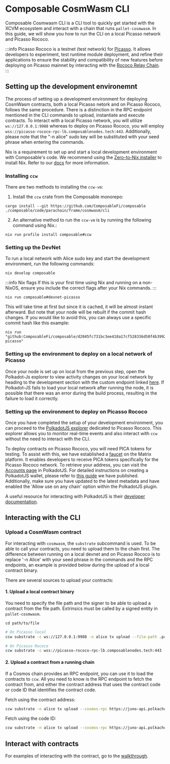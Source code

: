 # Composable CosmWasm CLI

Composable Cosmwasm CLI is a CLI tool to quickly get started with the XCVM ecosystem and interact with a chain that runs `pallet-cosmwasm`. In this guide, we will show you how to run the CLI on a local Picasso network and Picasso Rococo. 

:::info 
Picasso Rococo is a testnet (test network) for [Picasso](../parachains/picasso-parachain-overview.md). It allows developers to experiment, test runtime module deployment, and refine their applications to ensure the stability and compatibility of new features before deploying on Picasso mainnet by interacting with the [Rococo Relay Chain](https://polkadot.network/blog/rococo-revamp-becoming-a-community-parachain-testbed/).
:::

## Setting up the development environemnt

The process of setting up a development environment for deploying CosmWasm contracts, both a local Picasso netork and on Picasso Rococo, follows the same procedure. There is a distinction in the RPC endpoint mentioned in the CLI commands to upload, instantiate and execute contracts. To interact with a local Picasso network, you will utilize `ws://127.0.0.1:9988` whereas to deploy on Picasso Rococo, you will employ `wss://picasso-rococo-rpc-lb.composablenodes.tech:443`. Additionally, please note that the "-n alice" sudo key will be substituted with your seed phrase when entering the commands.

Nix is a requirement to set up and start a local development environment with Composable's code. We recommend using the [Zero-to-Nix installer](https://zero-to-nix.com/start/install) to install Nix. Refer to our [docs](../nix.md) for more information.

### Installing `ccw`

There are two methods to installing the `ccw-vm`:

1. Install the `ccw` crate from the Composable monorepo:

```
cargo install --git https://github.com/ComposableFi/composable ./composable/code/parachain/frame/cosmwasm/cli
```

2. An alternative method to run the `ccw-vm` is by running the following command using Nix.:

```
nix run profile install composable#ccw
```
### Setting up the DevNet

To run a local network with Alice sudo key and start the development environment, run the following commands:

```
nix develop composable
```

:::info Nix flags
If this is your first time using Nix and running on a non-NixOS, ensure you include the correct flags after your Nix commands.
:::

```
nix run composable#devnet-picasso
```

This will take time at first but since it is cached, it will be almost instant afterward. But note that your node will be rebuilt if the commit hash changes. If you would like to avoid this, you can always use a specific commit hash like this example:

```
nix run "github:ComposableFi/composable/d2845fc731bc3ee418a17cf528336d50f4b39924#devnet-picasso"
```

### Setting up the environment to deploy on a local network of Picasso

Once your node is set up on local from the previous step, open the Polkadot-Js explorer to view activity changes on your local network by heading to the development section with the custom endpoint linked [here](https://polkadot.js.org/apps/?rpc=ws%3A%2F%2F127.0.0.1%3A9988#/explorer). If Polkadot-JS fails to load your local network after running the node, it is possible that there was an error during the build process, resulting in the failure to load it correctly. 

### Setting up the environment to deploy on Picasso Rococo

Once you have completed the setup of your development environment, you can proceed to the [PolkadotJS explorer](https://polkadot.js.org/apps/?rpc=wss%3A%2F%2Fpicasso-rococo-rpc-lb.composablenodes.tech#/explorer) dedicated to Picasso Rococo. This explorer allows you to monitor real-time events and also interact with `ccw` without the need to interact with the CLI. 

To deploy contracts on Picasso Rococo, you will need PICA tokens for testing. To assist with this, we have established a [faucet](https://matrix.to/#/#picasso-rococo-faucet:matrix.org) on the Matrix platform. It enables developers to receive PICA tokens specifically for the Picasso Rococo network. To retrieve your address, you can visit the [Accounts page](https://polkadot.js.org/apps/?rpc=wss%3A%2F%2Fpicasso-rococo-rpc-lb.composablenodes.tech#/accounts) in PolkadotJS. For detailed instructions on creating a PolkadotJS wallet, please refer to [this guide](../user-guides/polkadotjs-extension-create-account.md) we have published. Additionally, make sure you have updated to the latest metadata and have enabled the 'Allow use on any chain' option within the PolkadotJS plugin.

A useful resource for interacting with PolkadotJS is their [developer documentation](https://polkadot.js.org/docs/). 

## Interacting with the CLI 

### Upload a CosmWasm contract

For interacting with `cosmwasm`, the `substrate` subcommand is used. To be able
to call your contracts, you need to upload them to the chain first. The difference between running on a local devnet and on Picasso Rococo is to replace '-n Alice' with your seed phrase in the commands and the RPC endpoints, an example is provided below during the upload of a local contract binary.

There are several sources to upload your contracts:

#### 1. Upload a local contract binary

You need to specify the file path and the signer to be able to upload a contract
from the file path. Extrinsics must be called by a signed entity in `pallet-cosmwasm`.

```
cd path/to/file 
```

```sh
# On Picasso local
ccw substrate -c ws://127.0.0.1:9988 -n alice tx upload --file-path .path/to/file
```

```sh
# On Picasso Rococo 
ccw substrate -c wss://picasso-rococo-rpc-lb.composablenodes.tech:443 --seed "<your SEED phrase>" tx upload --file-path .path/to/file
```

#### 2. Upload a contract from a running chain

If a Cosmos chain provides an RPC endpoint, you can use it to load the contracts
to `ccw`. All you need to know is the RPC endpoint to fetch the
contract from, and either the contract address that uses the contract code
or code ID that identifies the contract code.

Fetch using the contract address:
```sh
ccw substrate -n alice tx upload --cosmos-rpc https://juno-api.polkachu.com --contract juno19rqljkh95gh40s7qdx40ksx3zq5tm4qsmsrdz9smw668x9zdr3lqtg33mf
```

Fetch using the code ID:
```sh
ccw substrate -n alice tx upload --cosmos-rpc https://juno-api.polkachu.com --code-id 1
```

## Interact with contracts

For examples of interacting with the contract, go to the [walkthrough](./cosmwasm/walkthrough.md).
